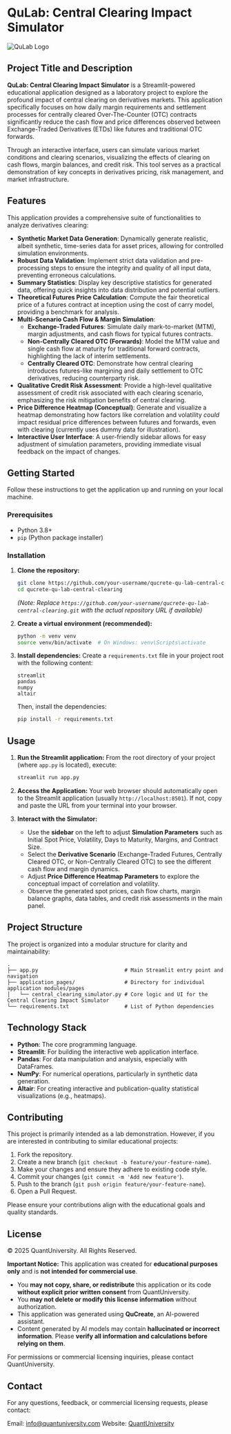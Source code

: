 # QuLab: Central Clearing Impact Simulator

![QuLab Logo](https://www.quantuniversity.com/assets/img/logo5.jpg)

## Project Title and Description

**QuLab: Central Clearing Impact Simulator** is a Streamlit-powered educational application designed as a laboratory project to explore the profound impact of central clearing on derivatives markets. This application specifically focuses on how daily margin requirements and settlement processes for centrally cleared Over-The-Counter (OTC) contracts significantly reduce the cash flow and price differences observed between Exchange-Traded Derivatives (ETDs) like futures and traditional OTC forwards.

Through an interactive interface, users can simulate various market conditions and clearing scenarios, visualizing the effects of clearing on cash flows, margin balances, and credit risk. This tool serves as a practical demonstration of key concepts in derivatives pricing, risk management, and market infrastructure.

## Features

This application provides a comprehensive suite of functionalities to analyze derivatives clearing:

*   **Synthetic Market Data Generation**: Dynamically generate realistic, albeit synthetic, time-series data for asset prices, allowing for controlled simulation environments.
*   **Robust Data Validation**: Implement strict data validation and pre-processing steps to ensure the integrity and quality of all input data, preventing erroneous calculations.
*   **Summary Statistics**: Display key descriptive statistics for generated data, offering quick insights into data distribution and potential outliers.
*   **Theoretical Futures Price Calculation**: Compute the fair theoretical price of a futures contract at inception using the cost of carry model, providing a benchmark for analysis.
*   **Multi-Scenario Cash Flow & Margin Simulation**:
    *   **Exchange-Traded Futures**: Simulate daily mark-to-market (MTM), margin adjustments, and cash flows for typical futures contracts.
    *   **Non-Centrally Cleared OTC (Forwards)**: Model the MTM value and single cash flow at maturity for traditional forward contracts, highlighting the lack of interim settlements.
    *   **Centrally Cleared OTC**: Demonstrate how central clearing introduces futures-like margining and daily settlement to OTC derivatives, reducing counterparty risk.
*   **Qualitative Credit Risk Assessment**: Provide a high-level qualitative assessment of credit risk associated with each clearing scenario, emphasizing the risk mitigation benefits of central clearing.
*   **Price Difference Heatmap (Conceptual)**: Generate and visualize a heatmap demonstrating how factors like correlation and volatility *could* impact residual price differences between futures and forwards, even with clearing (currently uses dummy data for illustration).
*   **Interactive User Interface**: A user-friendly sidebar allows for easy adjustment of simulation parameters, providing immediate visual feedback on the impact of changes.

## Getting Started

Follow these instructions to get the application up and running on your local machine.

### Prerequisites

*   Python 3.8+
*   `pip` (Python package installer)

### Installation

1.  **Clone the repository:**
    ```bash
    git clone https://github.com/your-username/qucrete-qu-lab-central-clearing.git
    cd qucrete-qu-lab-central-clearing
    ```
    *(Note: Replace `https://github.com/your-username/qucrete-qu-lab-central-clearing.git` with the actual repository URL if available)*

2.  **Create a virtual environment (recommended):**
    ```bash
    python -m venv venv
    source venv/bin/activate  # On Windows: venv\Scripts\activate
    ```

3.  **Install dependencies:**
    Create a `requirements.txt` file in your project root with the following content:
    ```
    streamlit
    pandas
    numpy
    altair
    ```
    Then, install the dependencies:
    ```bash
    pip install -r requirements.txt
    ```

## Usage

1.  **Run the Streamlit application:**
    From the root directory of your project (where `app.py` is located), execute:
    ```bash
    streamlit run app.py
    ```

2.  **Access the Application:**
    Your web browser should automatically open to the Streamlit application (usually `http://localhost:8501`). If not, copy and paste the URL from your terminal into your browser.

3.  **Interact with the Simulator:**
    *   Use the **sidebar** on the left to adjust **Simulation Parameters** such as Initial Spot Price, Volatility, Days to Maturity, Margins, and Contract Size.
    *   Select the **Derivative Scenario** (Exchange-Traded Futures, Centrally Cleared OTC, or Non-Centrally Cleared OTC) to see the different cash flow and margin dynamics.
    *   Adjust **Price Difference Heatmap Parameters** to explore the conceptual impact of correlation and volatility.
    *   Observe the generated spot prices, cash flow charts, margin balance graphs, data tables, and credit risk assessments in the main panel.

## Project Structure

The project is organized into a modular structure for clarity and maintainability:

```
.
├── app.py                            # Main Streamlit entry point and navigation
├── application_pages/                # Directory for individual application modules/pages
│   └── central_clearing_simulator.py # Core logic and UI for the Central Clearing Impact Simulator
└── requirements.txt                  # List of Python dependencies
```

## Technology Stack

*   **Python**: The core programming language.
*   **Streamlit**: For building the interactive web application interface.
*   **Pandas**: For data manipulation and analysis, especially with DataFrames.
*   **NumPy**: For numerical operations, particularly in synthetic data generation.
*   **Altair**: For creating interactive and publication-quality statistical visualizations (e.g., heatmaps).

## Contributing

This project is primarily intended as a lab demonstration. However, if you are interested in contributing to similar educational projects:

1.  Fork the repository.
2.  Create a new branch (`git checkout -b feature/your-feature-name`).
3.  Make your changes and ensure they adhere to existing code style.
4.  Commit your changes (`git commit -m 'Add new feature'`).
5.  Push to the branch (`git push origin feature/your-feature-name`).
6.  Open a Pull Request.

Please ensure your contributions align with the educational goals and quality standards.

## License

© 2025 QuantUniversity. All Rights Reserved.

**Important Notice:**
This application was created for **educational purposes only** and is **not intended for commercial use**.
*   You **may not copy, share, or redistribute** this application or its code **without explicit prior written consent** from QuantUniversity.
*   You **may not delete or modify this license information** without authorization.
*   This application was generated using **QuCreate**, an AI-powered assistant.
*   Content generated by AI models may contain **hallucinated or incorrect information**. Please **verify all information and calculations before relying on them**.

For permissions or commercial licensing inquiries, please contact QuantUniversity.

## Contact

For any questions, feedback, or commercial licensing requests, please contact:

Email: [info@quantuniversity.com](mailto:info@quantuniversity.com)
Website: [QuantUniversity](https://www.quantuniversity.com)